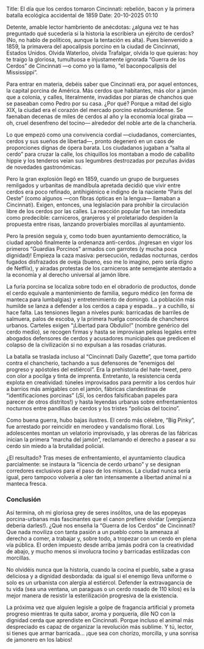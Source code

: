 Title: El día que los cerdos tomaron Cincinnati: rebelión, bacon y la primera batalla ecológica accidental de 1859
Date: 20-10-2025 01:10

Detente, amable lector hambriento de anécdotas: ¿alguna vez te has preguntado qué sucedería si la historia la escribiera un ejército de cerdos? (No, no hablo de políticos, aunque la tentación es alta). Pues bienvenido a 1859, la primavera del apocalipsis porcino en la ciudad de Cincinnati, Estados Unidos. Olvida Waterloo, olvida Trafalgar, olvida lo que quieras: hoy te traigo la gloriosa, tumultuosa e injustamente ignorada “Guerra de los Cerdos” de Cincinnati —o como yo la llamo, “el baconpocalipsis del Mississippi”.

Para entrar en materia, debéis saber que Cincinnati era, por aquel entonces, la capital porcina de América. Más cerdos que habitantes, más olor a jamón que a colonia, y calles, literalmente, invadidas por piaras de chanchos que se paseaban como Pedro por su casa. ¿Por qué? Porque a mitad del siglo XIX, la ciudad era el corazón del mercado porcino estadounidense. Se faenaban decenas de miles de cerdos al año y la economía local giraba —oh, cruel desenfreno del tocino— alrededor del noble arte de la chanchería.

Lo que empezó como una convivencia cordial —ciudadanos, comerciantes, cerdos y sus sueños de libertad—, pronto degeneró en un caos de proporciones dignas de ópera barata. Los ciudadanos jugaban a “salta al cerdo” para cruzar la calle, los chiquillos los montaban a modo de caballito hippie y los tenderos veían sus legumbres destrozadas por pezuñas ávidas de novedades gastronómicas.

Pero la gran explosión llegó en 1859, cuando un grupo de burgueses remilgados y urbanitas de mandíbula apretada decidió que vivir entre cerdos era poco refinado, antihigiénico e indigno de la naciente “Paris del Oeste” (como algunos —con fibras ópticas en la lengua— llamaban a Cincinnati). Exigen, entonces, una legislación para prohibir la circulación libre de los cerdos por las calles. La reacción popular fue tan inmediata como predecible: carniceros, granjeros y el proletariado despiden la propuesta entre risas, lanzando proverbiales morcillas al ayuntamiento.

Pero la presión seguía y, como todo buen ayuntamiento democrático, la ciudad aprobó finalmente la ordenanza anti-cerdos. ¡Ingresan en vigor los primeros “Guardias Porcinos” armados con garrotes (y mucha poca dignidad)! Empieza la caza masiva: persecución, redadas nocturnas, cerdos fugados disfrazados de oveja (bueno, eso me lo imagino, pero sería digno de Netflix), y airadas protestas de los carniceros ante semejante atentado a la economía y al derecho universal al jamón libre.

La furia porcina se localiza sobre todo en el obradorio de productos, donde el cerdo equivale a mantenimiento de familia, seguro médico (en forma de manteca para lumbalgias) y entretenimiento de domingo. La población más humilde se lanza a defender a los cerdos a capa y espada… y a cuchillo, si hace falta. Las tensiones llegan a niveles punk: barricadas de barriles de salmuera, palos de escoba, y la primera huelga conocida de chancheros urbanos. Carteles exigen “¡Libertad para Obdulio!” (nombre genérico del cerdo medio), se recogen firmas y hasta se improvisan peleas legales entre abogados defensores de cerdos y acusadores municipales que predicen el colapso de la civilización si no expulsan a las rosadas criaturas.

La batalla se traslada incluso al “Cincinnati Daily Gazette”, que toma partido contra el chancherío, tachando a sus defensores de “enemigos del progreso y apóstoles del estiércol”. Era la prehistoria del hate-tweet, pero con olor a pocilga y tinta de imprenta. Entretanto, la resistencia cerda explota en creatividad: túneles improvisados para permitir a los cerdos huir a barrios más amigables con el jamón, fábricas clandestinas de “identificaciones porcinas” (¡Sí, los cerdos falsificaban papeles para parecer de otros distritos!) y hasta leyendas urbanas sobre enfrentamientos nocturnos entre pandillas de cerdos y los tristes “policías del tocino”.

Como buena guerra, hubo bajas ilustres. El cerdo más célebre, “Big Pinky”, fue arrestado por reincidir en merodeo y vandalismo floral. Los adolescentes montan un velatorio improvisado, y las obreras de las fábricas inician la primera “marcha del jamón”, reclamando el derecho a pasear a su cerdo sin miedo a la brutalidad policial.

¿El resultado? Tras meses de enfrentamiento, el ayuntamiento claudica parcialmente: se instaura la “licencia de cerdo urbano” y se designan corredores exclusivos para el paso de los mismos. La ciudad nunca sería igual, pero tampoco volvería a oler tan intensamente a libertad animal ni a manteca fresca.

### Conclusión
Así termina, oh mi gloriosa grey de seres insólitos, una de las epopeyas porcina-urbanas más fascinantes que el canon prefiere olvidar (¡vergüenza debería darles!). ¿Qué nos enseña la “Guerra de los Cerdos” de Cincinnati? Que nada moviliza con tanta pasión a un pueblo como la amenaza al derecho a comer, a trabajar y, sobre todo, a tropezar con un cerdo en plena vía pública. El orden impuesto desde arriba jamás podrá con la creatividad de abajo, y mucho menos si involucra tocino y barricadas estilizadas con morcillas.

No olvidéis nunca que la historia, cuando la cocina el pueblo, sabe a grasa deliciosa y a dignidad desbordada: da igual si el enemigo lleva uniforme o solo es un urbanista con alergia al estiércol. Defender la extravagancia de tu vida (sea una ventana, un paraguas o un cerdo rosado de 110 kilos) es la mejor manera de resistir la esterilización progresiva de la existencia.

La próxima vez que alguien legisle a golpe de fragancia artificial y prometa progreso mientras te quita sabor, aroma y porquería, dile NO con la dignidad cerda que aprendiste en Cincinnati. Porque incluso el animal más despreciado es capaz de organizar la revolución más sublime. Y tú, lector, si tienes que armar barricada… ¡que sea con chorizo, morcilla, y una sonrisa de jamonero en los labios!